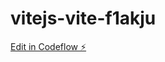 # vitejs-vite-f1akju

[Edit in Codeflow ⚡️](https://stackblitz.com/~/github.com/Ian-T-Price/vitejs-vite-f1akju)